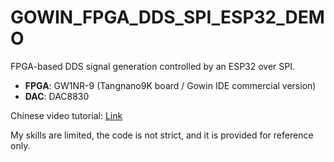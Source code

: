# GOWIN_FPGA_DDS_SPI_ESP32_DEMO

FPGA-based DDS signal generation controlled by an ESP32 over SPI.

- **FPGA**: GW1NR-9 (Tangnano9K board / Gowin IDE commercial version)
- **DAC**: DAC8830

Chinese video tutorial: [Link](https://www.bilibili.com/video/BV1HQrgYVE3F/)

My skills are limited, the code is not strict, and it is provided for reference only.
